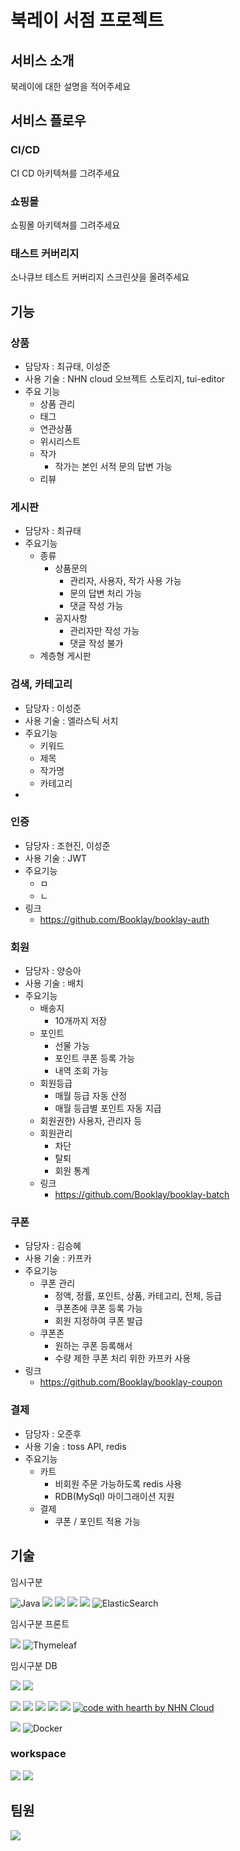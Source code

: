 # 북레이 서점 프로젝트

## 서비스 소개

북레이에 대한 설명을 적어주세요

## 서비스 플로우

### CI/CD

CI CD 아키텍쳐를 그려주세요

### 쇼핑몰

쇼핑몰 아키텍쳐를 그려주세요

### 태스트 커버리지

소나큐브 테스트 커버리지 스크린샷을 올려주세요

## 기능

### 상품

- 담당자 : 최규태, 이성준
- 사용 기술 : NHN cloud 오브젝트 스토리지, tui-editor
- 주요 기능
  - 상품 관리
  - 태그
  - 연관상품
  - 위시리스트
  - 작가
    - 작가는 본인 서적 문의 답변 가능
  - 리뷰

### 게시판

- 담당자 : 최규태
- 주요기능
  - 종류
    - 상품문의
      - 관리자, 사용자, 작가 사용 가능
      - 문의 답변 처리 가능
      - 댓글 작성 가능
    - 공지사항
      - 관리자만 작성 가능
      - 댓글 작성 불가
  - 계층형 게시판

### 검색, 카테고리

- 담당자 : 이성준
- 사용 기술 : 엘라스틱 서치
- 주요기능
    - 키워드
    - 제목
    - 작가명
    - 카테고리
-

### 인증

- 담당자 : 조현진, 이성준
- 사용 기술 : JWT
- 주요기능
    - ㅁ
    - ㄴ
- 링크
    - https://github.com/Booklay/booklay-auth

### 회원

- 담당자 : 양승아
- 사용 기술 : 배치
- 주요기능
    - 배송지 
      - 10개까지 저장
    - 포인트
      - 선물 가능
      - 포인트 쿠폰 등록 가능
      - 내역 조회 가능
    - 회원등급
      - 매월 등급 자동 산정
      - 매월 등급별 포인트 자동 지급
    - 회원권한) 사용자, 관리자 등
    - 회원관리
      - 차단
      - 탈퇴
      - 회원 통계
    - 링크
        - https://github.com/Booklay/booklay-batch

### 쿠폰

- 담당자 : 김승혜
- 사용 기술 : 카프카
- 주요기능
    - 쿠폰 관리
        - 정액, 정률, 포인트, 상품, 카테고리, 전체, 등급
        - 쿠폰존에 쿠폰 등록 가능
        - 회원 지정하여 쿠폰 발급
    - 쿠폰존
        - 원하는 쿠폰 등록해서
        - 수량 제한 쿠폰 처리 위한 카프카 사용
- 링크
    - https://github.com/Booklay/booklay-coupon

### 결제

- 담당자 : 오준후
- 사용 기술 : toss API, redis
- 주요기능
    - 카트
      - 비회원 주문 가능하도록 redis 사용
      - RDB(MySql) 마이그래이션 지원
    - 결제
      - 쿠폰 / 포인트 적용 가능

## 기술

임시구분

![Java](https://img.shields.io/badge/java-%23ED8B00.svg?style=for-the-badge&logo=java&logoColor=white)
![](https://img.shields.io/badge/Spring-6DB33F?style=for-the-badge&logo=spring&logoColor=white)
![](https://img.shields.io/badge/Spring_Boot-F2F4F9?style=for-the-badge&logo=spring-boot)
![](https://img.shields.io/badge/Apache_Kafka-231F20?style=for-the-badge&logo=apache-kafka&logoColor=white)
![](https://img.shields.io/badge/JWT-000000?style=for-the-badge&logo=JSON%20web%20tokens&logoColor=white)
![ElasticSearch](https://img.shields.io/badge/-ElasticSearch-005571?style=for-the-badge&logo=elasticsearch)

임시구분 프론트

![](https://img.shields.io/badge/JavaScript-323330?style=for-the-badge&logo=javascript&logoColor=F7DF1E)
![Thymeleaf](https://img.shields.io/badge/Thymeleaf-%23005C0F.svg?style=for-the-badge&logo=Thymeleaf&logoColor=white)

임시구분 DB

![](https://img.shields.io/badge/redis-CC0000.svg?&style=for-the-badge&logo=redis&logoColor=white)
![](https://img.shields.io/badge/MySQL-005C84?style=for-the-badge&logo=mysql&logoColor=white)


![](https://img.shields.io/badge/Nginx-009639?style=for-the-badge&logo=nginx&logoColor=white)
![](https://img.shields.io/badge/GitHub_Actions-2088FF?style=for-the-badge&logo=github-actions&logoColor=white)
![](https://img.shields.io/badge/SonarLint-CB2029?style=for-the-badge&logo=sonarlint&logoColor=white)
![](https://img.shields.io/badge/SonarQube-4E9BCD?style=for-the-badge&amp;logo=SonarQube&amp;logoColor=white)
![](https://img.shields.io/badge/Jenkins-D24939?style=for-the-badge&logo=Jenkins&logoColor=white)
<a href="https://github.com/nhn"><img src="https://camo.githubusercontent.com/1fb5eae4a4360c5f08dd061260fc68839f26aecc2f3de6859bff0166548b4268/68747470733a2f2f696d672e736869656c64732e696f2f62616467652f2533432532462533452532307769746825323025453225393925413525323062792d4e484e5f436c6f75642d6666313431342e737667" alt="code with hearth by NHN Cloud" data-canonical-src="https://img.shields.io/badge/%3C%2F%3E%20with%20%E2%99%A5%20by-NHN_Cloud-ff1414.svg" style="max-width: 100%;"></a>

![](https://img.shields.io/badge/apache_maven-C71A36?style=for-the-badge&logo=apachemaven&logoColor=white)
![Docker](https://img.shields.io/badge/docker-%230db7ed.svg?style=for-the-badge&logo=docker&logoColor=white)

### workspace

![](https://img.shields.io/badge/apple%20silicon-333333?style=for-the-badge&logo=apple&logoColor=white)
![](https://img.shields.io/badge/mac%20os-000000?style=for-the-badge&logo=apple&logoColor=white)

## 팀원

<a href="https://github.com/Booklay/booklay-shop/graphs/contributors">
  <img src="https://contrib.rocks/image?repo=Booklay/booklay-shop" />
</a>